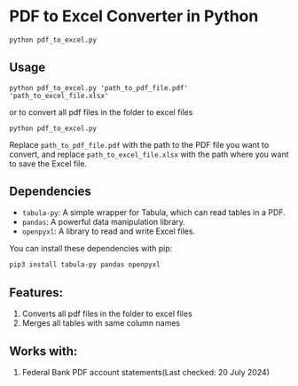 # PDF to Excel Converter in Python

```bash
python pdf_to_excel.py
```

## Usage

```shell
python pdf_to_excel.py 'path_to_pdf_file.pdf' 'path_to_excel_file.xlsx'
```

or to convert all pdf files in the folder to excel files

```shell
python pdf_to_excel.py
```

Replace `path_to_pdf_file.pdf` with the path to the PDF file you want to convert, and replace `path_to_excel_file.xlsx` with the path where you want to save the Excel file.

## Dependencies

- `tabula-py`: A simple wrapper for Tabula, which can read tables in a PDF.
- `pandas`: A powerful data manipulation library.
- `openpyxl`: A library to read and write Excel files.

You can install these dependencies with pip:

```bash
pip3 install tabula-py pandas openpyxl
```

## Features:
1. Converts all pdf files in the folder to excel files
2. Merges all tables with same column names

## Works with: 
1. Federal Bank PDF account statements(Last checked: 20 July 2024)